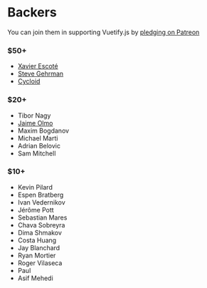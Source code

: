 # Backers

You can join them in supporting Vuetify.js by [pledging on Patreon](https://www.patreon.com/vuetify)

### $50+
- [Xavier Escoté](http://www.deister.net/)
- [Steve Gehrman](https://cocoatech.com/)
- [Cycloid](https://www.cycloid.io/)

### $20+
- Tibor Nagy
- [Jaime Olmo](https://www.jaimeolmo.com)
- Maxim Bogdanov
- Michael Marti
- Adrian Belovic
- Sam Mitchell

### $10+

- Kevin Pilard
- Espen Bratberg
- Ivan Vedernikov
- Jérôme Pott
- Sebastian Mares
- Chava Sobreyra
- Dima Shmakov
- Costa Huang
- Jay Blanchard
- Ryan Mortier
- Roger Vilaseca
- Paul
- Asif Mehedi
